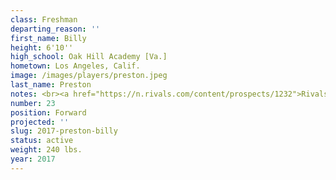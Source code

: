 ```yaml
---
class: Freshman
departing_reason: ''
first_name: Billy
height: 6'10''
high_school: Oak Hill Academy [Va.]
hometown: Los Angeles, Calif.
image: /images/players/preston.jpeg
last_name: Preston
notes: <br><a href="https://n.rivals.com/content/prospects/1232">Rivals.com
number: 23
position: Forward
projected: ''
slug: 2017-preston-billy
status: active
weight: 240 lbs.
year: 2017
---
```

